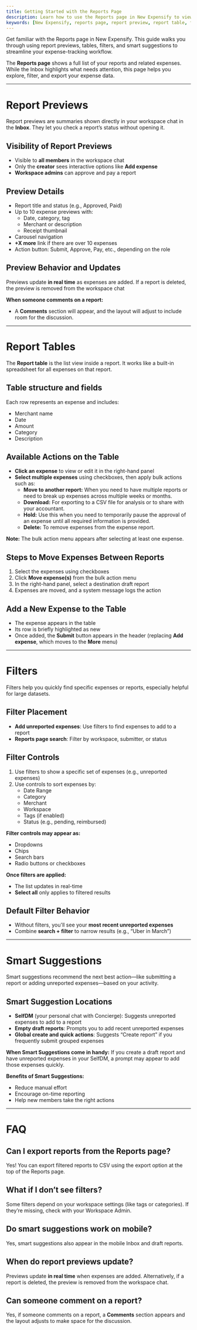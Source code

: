 ```yaml
---
title: Getting Started with the Reports Page
description: Learn how to use the Reports page in New Expensify to view, filter, and manage your expense data using report previews, tables, filters, and smart suggestions.
keywords: [New Expensify, reports page, report preview, report table, filters, smart suggestions, expense management, add expenses, bulk actions]
---
```

<div id="new-expensify" markdown="1">

Get familiar with the Reports page in New Expensify. This guide walks you through using report previews, tables, filters, and smart suggestions to streamline your expense-tracking workflow.

The **Reports page** shows a full list of your reports and related expenses. While the Inbox highlights what needs attention, this page helps you explore, filter, and export your expense data.

---

# Report Previews

Report previews are summaries shown directly in your workspace chat in the **Inbox**. They let you check a report’s status without opening it.

## Visibility of Report Previews
- Visible to **all members** in the workspace chat  
- Only the **creator** sees interactive options like **Add expense**  
- **Workspace admins** can approve and pay a report

## Preview Details
- Report title and status (e.g., Approved, Paid)  
- Up to 10 expense previews with:
  - Date, category, tag
  - Merchant or description
  - Receipt thumbnail  
- Carousel navigation  
- **+X more** link if there are over 10 expenses  
- Action button: Submit, Approve, Pay, etc., depending on the role

## Preview Behavior and Updates
Previews update **in real time** as expenses are added. If a report is deleted, the preview is removed from the workspace chat

**When someone comments on a report:**
- A **Comments** section will appear, and the layout will adjust to include room for the discussion.

---

# Report Tables

The **Report table** is the list view inside a report. It works like a built-in spreadsheet for all expenses on that report.

## Table structure and fields
Each row represents an expense and includes:
- Merchant name
- Date
- Amount
- Category
- Description

## Available Actions on the Table
- **Click an expense** to view or edit it in the right-hand panel  
- **Select multiple expenses** using checkboxes, then apply bulk actions such as:
  - **Move to another report:** When you need to have multiple reports or need to break up expenses across multiple weeks or months.
  - **Download:** For exporting to a CSV file for analysis or to share with your accountant.
  - **Hold:** Use this when you need to temporarily pause the approval of an expense until all required information is provided.
  - **Delete:** To remove expenses from the expense report.

**Note:** The bulk action menu appears after selecting at least one expense.

## Steps to Move Expenses Between Reports

1. Select the expenses using checkboxes  
2. Click **Move expense(s)** from the bulk action menu  
3. In the right-hand panel, select a destination draft report  
4. Expenses are moved, and a system message logs the action

## Add a New Expense to the Table
- The expense appears in the table  
- Its row is briefly highlighted as new  
- Once added, the **Submit** button appears in the header (replacing **Add expense**, which moves to the **More** menu)

---

# Filters

Filters help you quickly find specific expenses or reports, especially helpful for large datasets.

## Filter Placement

- **Add unreported expenses**: Use filters to find expenses to add to a report  
- **Reports page search**: Filter by workspace, submitter, or status

## Filter Controls

1. Use filters to show a specific set of expenses (e.g., unreported expenses)  
2. Use controls to sort expenses by:
   - Date Range
   - Category
   - Merchant
   - Workspace
   - Tags (if enabled)
   - Status (e.g., pending, reimbursed)

**Filter controls may appear as:**
- Dropdowns  
- Chips  
- Search bars  
- Radio buttons or checkboxes

**Once filters are applied:**
- The list updates in real-time  
- **Select all** only applies to filtered results

## Default Filter Behavior
- Without filters, you'll see your **most recent unreported expenses**  
- Combine **search + filter** to narrow results (e.g., “Uber in March”)

---

# Smart Suggestions

Smart suggestions recommend the next best action—like submitting a report or adding unreported expenses—based on your activity.

## Smart Suggestion Locations

- **SelfDM** (your personal chat with Concierge): Suggests unreported expenses to add to a report  
- **Empty draft reports**: Prompts you to add recent unreported expenses  
- **Global create and quick actions**: Suggests “Create report” if you frequently submit grouped expenses

**When Smart Suggestions come in handy:** If you create a draft report and have unreported expenses in your SelfDM, a prompt may appear to add those expenses quickly.

**Benefits of Smart Suggestions:**
- Reduce manual effort  
- Encourage on-time reporting  
- Help new members take the right actions

---

# FAQ

## Can I export reports from the Reports page?
Yes! You can export filtered reports to CSV using the export option at the top of the Reports page.

## What if I don’t see filters?
Some filters depend on your workspace settings (like tags or categories). If they’re missing, check with your Workspace Admin.

## Do smart suggestions work on mobile?
Yes, smart suggestions also appear in the mobile Inbox and draft reports.

## When do report previews update?
Previews update **in real time** when expenses are added. Alternatively, if a report is deleted, the preview is removed from the workspace chat.

## Can someone comment on a report? 
Yes, if someone comments on a report, a **Comments** section appears and the layout adjusts to make space for the discussion.

</div>
